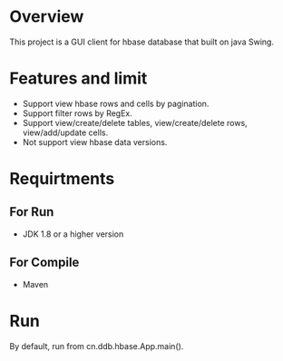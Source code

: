 # Overview
This project is a GUI client for hbase database that built on java Swing.

# Features and limit
* Support view hbase rows and cells by pagination.
* Support filter rows by RegEx.
* Support view/create/delete tables, view/create/delete rows, view/add/update cells.
* Not support view hbase data versions.
 
# Requirtments

## For Run
* JDK 1.8 or a higher version

## For Compile
* Maven


# Run
By default, run from cn.ddb.hbase.App.main().
